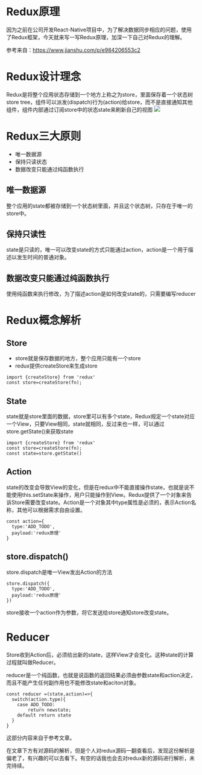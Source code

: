 # Redux原理
因为之前在公司开发React-Native项目中，为了解决数据同步相应的问题，使用了Redux框架，今天就来写一写Redux原理，加深一下自己对Redux的理解。

参考来自：https://www.jianshu.com/p/e984206553c2

# Redux设计理念
Redux是将整个应用状态存储到一个地方上称之为store，里面保存着一个状态树store tree，组件可以派发(dispatch)行为(action)给store，而不是直接通知其他组件，组件内部通过订阅store中的状态state来刷新自己的视图
![](https://upload-images.jianshu.io/upload_images/6548744-df461a22f59ef7da.png?imageMogr2/auto-orient/strip|imageView2/2/w/800)

# Redux三大原则
- 唯一数据源
- 保持只读状态
- 数据改变只能通过纯函数执行

## 唯一数据源
整个应用的state都被存储到一个状态树里面，并且这个状态树，只存在于唯一的store中。

## 保持只读性
state是只读的，唯一可以改变state的方式只能通过action，action是一个用于描述以发生时间的普通对象。

## 数据改变只能通过纯函数执行
使用纯函数来执行修改，为了描述action是如何改变state的，只需要编写reducer

# Redux概念解析

## Store
- store就是保存数据的地方，整个应用只能有一个store
- redux提供createStore来生成store
```
import {createStore} from 'redux'
const store=createStore(fn);
```
## State
state就是store里面的数据，store里可以有多个state，Redux规定一个state对应一个View，只要View相同，state就相同，反过来也一样，可以通过store.getState()来获取state
```
import {createStore} from 'redux'
const store=createStore(fn);
const state=store.getState()
```

## Action
state的改变会导致View的变化，但是在redux中不能直接操作state，也就是说不能使用this.setState来操作，用户只能操作到View。Redux提供了一个对象来告诉Store需要改变state。Action是一个对象其中type属性是必须的，表示Action名称，其他可以根据需求自由设置。
```
const action={
  type:'ADD_TODO',
  payload:'redux原理'
}
```

## store.dispatch()

store.dispatch是唯一View发出Action的方法
```
store.dispatch({
  type:'ADD_TODO',
  payload:'redux原理'
})
```
store接收一个action作为参数，将它发送给store通知store改变state。

# Reducer

Store收到Action后，必须给出新的state，这样View才会变化。这种state的计算过程就叫做Reducer。

reducer是一个纯函数，也就是说函数的返回结果必须由参数state和action决定，而且不能产生任何副作用也不能修改state和aciton对象。

```
const reducer =(state,action)=>{
  switch(action.type){
    case ADD_TODO:
        return newstate;
    default return state
  }
}
```

这部分内容来自于参考文章。

在文章下方有对源码的解析，但是个人对redux源码一翻查看后，发现这份解析是偏老了，有兴趣的可以去看下。有空的话我也会去对redux新的源码进行解析，未完待续。
